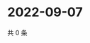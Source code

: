 # 2022-09-07

共 0 条

<!-- BEGIN WEIBO -->
<!-- 最后更新时间 Wed Sep 07 2022 05:15:09 GMT+0800 (China Standard Time) -->

<!-- END WEIBO -->
